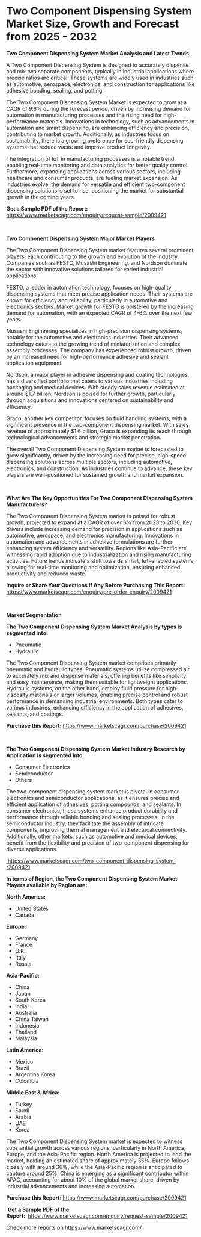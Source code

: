<p><h1>Two Component Dispensing System Market Size, Growth and Forecast from 2025 - 2032</h1></p><p><strong>Two Component Dispensing System Market Analysis and Latest Trends</strong></p>
<p><p>A Two Component Dispensing System is designed to accurately dispense and mix two separate components, typically in industrial applications where precise ratios are critical. These systems are widely used in industries such as automotive, aerospace, electronics, and construction for applications like adhesive bonding, sealing, and potting.</p><p>The Two Component Dispensing System Market is expected to grow at a CAGR of 9.6% during the forecast period, driven by increasing demand for automation in manufacturing processes and the rising need for high-performance materials. Innovations in technology, such as advancements in automation and smart dispensing, are enhancing efficiency and precision, contributing to market growth. Additionally, as industries focus on sustainability, there is a growing preference for eco-friendly dispensing systems that reduce waste and improve product longevity.</p><p>The integration of IoT in manufacturing processes is a notable trend, enabling real-time monitoring and data analytics for better quality control. Furthermore, expanding applications across various sectors, including healthcare and consumer products, are fueling market expansion. As industries evolve, the demand for versatile and efficient two-component dispensing solutions is set to rise, positioning the market for substantial growth in the coming years.</p></p>
<p><strong>Get a Sample PDF of the Report:&nbsp;</strong> <a href="https://www.marketscagr.com/enquiry/request-sample/2009421?utm_campaign=2319&utm_medium=2&utm_source=Github&utm_content=ia&utm_term=20022025&utm_id=two-component-dispensing-system">https://www.marketscagr.com/enquiry/request-sample/2009421</a></p>
<p>&nbsp;</p>
<p><strong>Two Component Dispensing System Major Market Players</strong></p>
<p><p>The Two Component Dispensing System market features several prominent players, each contributing to the growth and evolution of the industry. Companies such as FESTO, Musashi Engineering, and Nordson dominate the sector with innovative solutions tailored for varied industrial applications.</p><p>FESTO, a leader in automation technology, focuses on high-quality dispensing systems that meet precise application needs. Their systems are known for efficiency and reliability, particularly in automotive and electronics sectors. Market growth for FESTO is bolstered by the increasing demand for automation, with an expected CAGR of 4-6% over the next few years.</p><p>Musashi Engineering specializes in high-precision dispensing systems, notably for the automotive and electronics industries. Their advanced technology caters to the growing trend of miniaturization and complex assembly processes. The company has experienced robust growth, driven by an increased need for high-performance adhesive and sealant application equipment.</p><p>Nordson, a major player in adhesive dispensing and coating technologies, has a diversified portfolio that caters to various industries including packaging and medical devices. With steady sales revenue estimated at around $1.7 billion, Nordson is poised for further growth, particularly through acquisitions and innovations centered on sustainability and efficiency.</p><p>Graco, another key competitor, focuses on fluid handling systems, with a significant presence in the two-component dispensing market. With sales revenue of approximately $1.6 billion, Graco is expanding its reach through technological advancements and strategic market penetration.</p><p>The overall Two Component Dispensing System market is forecasted to grow significantly, driven by the increasing need for precise, high-speed dispensing solutions across multiple sectors, including automotive, electronics, and construction. As industries continue to advance, these key players are well-positioned for sustained growth and market expansion.</p></p>
<p>&nbsp;</p>
<p><strong>What Are The Key Opportunities For Two Component Dispensing System Manufacturers?</strong></p>
<p><p>The Two Component Dispensing System market is poised for robust growth, projected to expand at a CAGR of over 6% from 2023 to 2030. Key drivers include increasing demand for precision in applications such as automotive, aerospace, and electronics manufacturing. Innovations in automation and advancements in adhesive formulations are further enhancing system efficiency and versatility. Regions like Asia-Pacific are witnessing rapid adoption due to industrialization and rising manufacturing activities. Future trends indicate a shift towards smart, IoT-enabled systems, allowing for real-time monitoring and optimization, ensuring enhanced productivity and reduced waste.</p></p>
<p><strong>Inquire or Share Your Questions If Any Before Purchasing This Report:</strong> <a href="https://www.marketscagr.com/enquiry/pre-order-enquiry/2009421?utm_campaign=2319&utm_medium=2&utm_source=Github&utm_content=ia&utm_term=20022025&utm_id=two-component-dispensing-system">https://www.marketscagr.com/enquiry/pre-order-enquiry/2009421</a></p>
<p>&nbsp;</p>
<p><strong>Market Segmentation</strong></p>
<p><strong>The Two Component Dispensing System Market Analysis by types is segmented into:</strong></p>
<p><ul><li>Pneumatic</li><li>Hydraulic</li></ul></p>
<p><p>The Two Component Dispensing System market comprises primarily pneumatic and hydraulic types. Pneumatic systems utilize compressed air to accurately mix and dispense materials, offering benefits like simplicity and easy maintenance, making them suitable for lightweight applications. Hydraulic systems, on the other hand, employ fluid pressure for high-viscosity materials or larger volumes, enabling precise control and robust performance in demanding industrial environments. Both types cater to various industries, enhancing efficiency in the application of adhesives, sealants, and coatings.</p></p>
<p><strong>Purchase this Report:&nbsp;</strong><a href="https://www.marketscagr.com/purchase/2009421?utm_campaign=2319&utm_medium=2&utm_source=Github&utm_content=ia&utm_term=20022025&utm_id=two-component-dispensing-system">https://www.marketscagr.com/purchase/2009421</a></p>
<p>&nbsp;</p>
<p><strong>The Two Component Dispensing System Market Industry Research by Application is segmented into:</strong></p>
<p><ul><li>Consumer Electronics</li><li>Semiconductor</li><li>Others</li></ul></p>
<p><p>The two-component dispensing system market is pivotal in consumer electronics and semiconductor applications, as it ensures precise and efficient application of adhesives, potting compounds, and sealants. In consumer electronics, these systems enhance product durability and performance through reliable bonding and sealing processes. In the semiconductor industry, they facilitate the assembly of intricate components, improving thermal management and electrical connectivity. Additionally, other markets, such as automotive and medical devices, benefit from the flexibility and precision of two-component dispensing for diverse applications.</p></p>
<p><a href="https://www.marketscagr.com/two-component-dispensing-system-r2009421?utm_campaign=2319&utm_medium=2&utm_source=Github&utm_content=ia&utm_term=20022025&utm_id=two-component-dispensing-system">&nbsp;https://www.marketscagr.com/two-component-dispensing-system-r2009421</a></p>
<p><strong>In terms of Region, the Two Component Dispensing System Market Players available by Region are:</strong></p>
<p>
    <p> <strong> North America: </strong>
        <ul>
            <li>United States</li>
            <li>Canada</li>
        </ul>
        </p> 
    <p> <strong> Europe: </strong>
        <ul>
            <li>Germany</li>
            <li>France</li>
            <li>U.K.</li>
            <li>Italy</li>
            <li>Russia</li>
        </ul>
        </p> 
    <p> <strong> Asia-Pacific: </strong>
        <ul>
            <li>China</li>
            <li>Japan</li>
            <li>South Korea</li>
            <li>India</li>
            <li>Australia</li>
            <li>China Taiwan</li>
            <li>Indonesia</li>
            <li>Thailand</li>
            <li>Malaysia</li>
        </ul>
        </p> 
    <p> <strong> Latin America: </strong>
        <ul>
            <li>Mexico</li>
            <li>Brazil</li>
            <li>Argentina Korea</li>
            <li>Colombia</li>
        </ul>
        </p> 
    <p> <strong> Middle East & Africa: </strong>
        <ul>
            <li>Turkey</li>
            <li>Saudi</li>
            <li>Arabia</li>
            <li>UAE</li>
            <li>Korea</li>
        </ul>
    </p>
    </p>
<p><p>The Two Component Dispensing System market is expected to witness substantial growth across various regions, particularly in North America, Europe, and the Asia-Pacific region. North America is projected to lead the market, holding an estimated share of approximately 35%. Europe follows closely with around 30%, while the Asia-Pacific region is anticipated to capture around 25%. China is emerging as a significant contributor within APAC, accounting for about 10% of the global market share, driven by industrial advancements and increasing automation.</p></p>
<p><strong>Purchase this Report: </strong><a href="https://www.marketscagr.com/purchase/2009421?utm_campaign=2319&utm_medium=2&utm_source=Github&utm_content=ia&utm_term=20022025&utm_id=two-component-dispensing-system">https://www.marketscagr.com/purchase/2009421</a></p>
<p>&nbsp;<strong>Get a Sample PDF of the Report:&nbsp;&nbsp;</strong><a href="https://www.marketscagr.com/enquiry/request-sample/2009421?utm_campaign=2319&utm_medium=2&utm_source=Github&utm_content=ia&utm_term=20022025&utm_id=two-component-dispensing-system">https://www.marketscagr.com/enquiry/request-sample/2009421</a></p>
<p><strong></strong></p>
<p>Check more reports on <a href="https://www.marketscagr.com/?utm_campaign=2319&utm_medium=2&utm_source=Github&utm_content=ia&utm_term=20022025&utm_id=two-component-dispensing-system">https://www.marketscagr.com/</a></p>